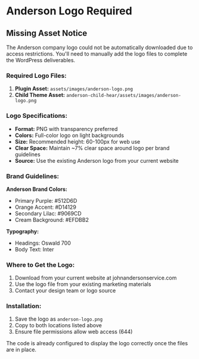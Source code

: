 # Anderson Logo Required

## Missing Asset Notice

The Anderson company logo could not be automatically downloaded due to access restrictions. You'll need to manually add the logo files to complete the WordPress deliverables.

### Required Logo Files:

1. **Plugin Asset:** `assets/images/anderson-logo.png`
2. **Child Theme Asset:** `anderson-child-hear/assets/images/anderson-logo.png`

### Logo Specifications:

- **Format:** PNG with transparency preferred
- **Colors:** Full-color logo on light backgrounds
- **Size:** Recommended height: 60-100px for web use
- **Clear Space:** Maintain ~7% clear space around logo per brand guidelines
- **Source:** Use the existing Anderson logo from your current website

### Brand Guidelines:

**Anderson Brand Colors:**
- Primary Purple: #512D6D
- Orange Accent: #D14129  
- Secondary Lilac: #9069CD
- Cream Background: #EFDBB2

**Typography:**
- Headings: Oswald 700
- Body Text: Inter

### Where to Get the Logo:

1. Download from your current website at johnandersonservice.com
2. Use the logo file from your existing marketing materials
3. Contact your design team or logo source

### Installation:

1. Save the logo as `anderson-logo.png`
2. Copy to both locations listed above
3. Ensure file permissions allow web access (644)

The code is already configured to display the logo correctly once the files are in place.